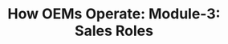 ---
highlight: "false" 
title: "How OEMs Operate: Module-3: Sales Roles"
description: "The forward-facing part of product companies is in their sales organization. The OEM’s salespeople approach all parts of your IT organization to explain their value proposition for their products. They are also instrumental in approaching your acquisition personnel on how to purchase their products. .gov/.mil audience only"
url-link: "https://community.max.gov/download/attachments/2403246889/Module-3--%20IBT_OEM%20Operations_%20Sales%20Roles.pdf?api=v2"
type: "PDF"
gov-only: "true"
is-external: "false"
publication-date: "July 01, 2023"
reading-time: "5"
resource-type: "guidance"
filter: "acquisition-best-practices"
audience: "contracts-acquisitions"
branded-offerings: "it-buyers-training-support "
---